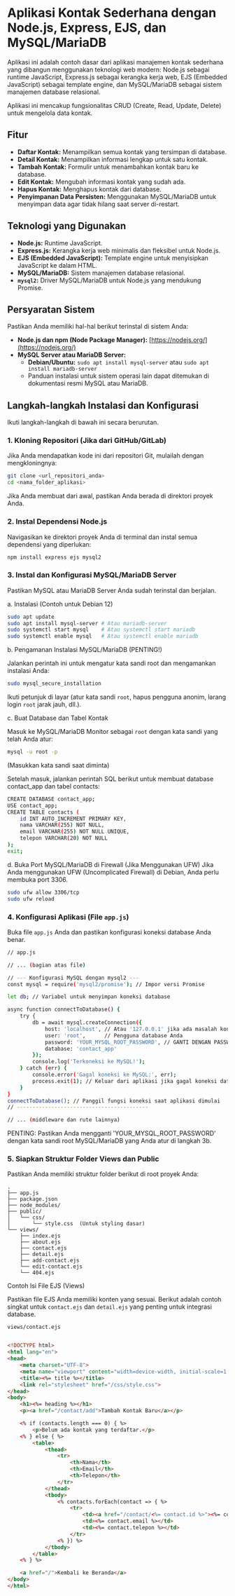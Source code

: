 # Aplikasi Kontak Sederhana dengan Node.js, Express, EJS, dan MySQL/MariaDB

Aplikasi ini adalah contoh dasar dari aplikasi manajemen kontak sederhana yang dibangun menggunakan teknologi web modern: Node.js sebagai runtime JavaScript, Express.js sebagai kerangka kerja web, EJS (Embedded JavaScript) sebagai template engine, dan MySQL/MariaDB sebagai sistem manajemen database relasional.

Aplikasi ini mencakup fungsionalitas CRUD (Create, Read, Update, Delete) untuk mengelola data kontak.

## Fitur

* **Daftar Kontak:** Menampilkan semua kontak yang tersimpan di database.
* **Detail Kontak:** Menampilkan informasi lengkap untuk satu kontak.
* **Tambah Kontak:** Formulir untuk menambahkan kontak baru ke database.
* **Edit Kontak:** Mengubah informasi kontak yang sudah ada.
* **Hapus Kontak:** Menghapus kontak dari database.
* **Penyimpanan Data Persisten:** Menggunakan MySQL/MariaDB untuk menyimpan data agar tidak hilang saat server di-restart.

## Teknologi yang Digunakan

* **Node.js:** Runtime JavaScript.
* **Express.js:** Kerangka kerja web minimalis dan fleksibel untuk Node.js.
* **EJS (Embedded JavaScript):** Template engine untuk menyisipkan JavaScript ke dalam HTML.
* **MySQL/MariaDB:** Sistem manajemen database relasional.
* **`mysql2`:** Driver MySQL/MariaDB untuk Node.js yang mendukung Promise.

## Persyaratan Sistem

Pastikan Anda memiliki hal-hal berikut terinstal di sistem Anda:

* **Node.js dan npm (Node Package Manager):** [https://nodejs.org/](https://nodejs.org/)
* **MySQL Server atau MariaDB Server:**
    * **Debian/Ubuntu:** `sudo apt install mysql-server` atau `sudo apt install mariadb-server`
    * Panduan instalasi untuk sistem operasi lain dapat ditemukan di dokumentasi resmi MySQL atau MariaDB.

## Langkah-langkah Instalasi dan Konfigurasi

Ikuti langkah-langkah di bawah ini secara berurutan.

### 1. Kloning Repositori (Jika dari GitHub/GitLab)

Jika Anda mendapatkan kode ini dari repositori Git, mulailah dengan mengkloningnya:

```bash
git clone <url_repositori_anda>
cd <nama_folder_aplikasi>
```

Jika Anda membuat dari awal, pastikan Anda berada di direktori proyek Anda.

### 2. Instal Dependensi Node.js

Navigasikan ke direktori proyek Anda di terminal dan instal semua dependensi yang diperlukan:

```bash
npm install express ejs mysql2
```

### 3. Instal dan Konfigurasi MySQL/MariaDB Server

Pastikan MySQL atau MariaDB Server Anda sudah terinstal dan berjalan.

a. Instalasi (Contoh untuk Debian 12)

```bash
sudo apt update
sudo apt install mysql-server # Atau mariadb-server
sudo systemctl start mysql    # Atau systemctl start mariadb
sudo systemctl enable mysql   # Atau systemctl enable mariadb
```

b. Pengamanan Instalasi MySQL/MariaDB (PENTING!)

Jalankan perintah ini untuk mengatur kata sandi root dan mengamankan instalasi Anda:

```bash
sudo mysql_secure_installation
```

Ikuti petunjuk di layar (atur kata sandi `root`, hapus pengguna anonim, larang login `root` jarak jauh, dll.).

c. Buat Database dan Tabel Kontak

Masuk ke MySQL/MariaDB Monitor sebagai `root` dengan kata sandi yang telah Anda atur:

```bash
mysql -u root -p
```

(Masukkan kata sandi saat diminta)

Setelah masuk, jalankan perintah SQL berikut untuk membuat database contact_app dan tabel contacts:

```bash
CREATE DATABASE contact_app;
USE contact_app;
CREATE TABLE contacts (
    id INT AUTO_INCREMENT PRIMARY KEY,
    nama VARCHAR(255) NOT NULL,
    email VARCHAR(255) NOT NULL UNIQUE,
    telepon VARCHAR(20) NOT NULL
);
exit;
```

d. Buka Port MySQL/MariaDB di Firewall (Jika Menggunakan UFW)
Jika Anda menggunakan UFW (Uncomplicated Firewall) di Debian, Anda perlu membuka port 3306.

```bash
sudo ufw allow 3306/tcp
sudo ufw reload
```

### 4. Konfigurasi Aplikasi (File `app.js`)

Buka file `app.js` Anda dan pastikan konfigurasi koneksi database Anda benar.

```bash
// app.js

// ... (bagian atas file)

// --- Konfigurasi MySQL dengan mysql2 ---
const mysql = require('mysql2/promise'); // Impor versi Promise

let db; // Variabel untuk menyimpan koneksi database

async function connectToDatabase() {
    try {
        db = await mysql.createConnection({
            host: 'localhost', // Atau '127.0.0.1' jika ada masalah koneksi IPv6
            user: 'root',      // Pengguna database Anda
            password: 'YOUR_MYSQL_ROOT_PASSWORD', // GANTI DENGAN PASSWORD ROOT MYSQL ANDA
            database: 'contact_app'
        });
        console.log('Terkoneksi ke MySQL!');
    } catch (err) {
        console.error('Gagal koneksi ke MySQL:', err);
        process.exit(1); // Keluar dari aplikasi jika gagal koneksi database
    }
}
connectToDatabase(); // Panggil fungsi koneksi saat aplikasi dimulai
// ------------------------------------------

// ... (middleware dan rute lainnya)
```

PENTING: Pastikan Anda mengganti 'YOUR_MYSQL_ROOT_PASSWORD' dengan kata sandi root MySQL/MariaDB yang Anda atur di langkah 3b.

### 5. Siapkan Struktur Folder Views dan Public
   
Pastikan Anda memiliki struktur folder berikut di root proyek Anda:

```
.
├── app.js
├── package.json
├── node_modules/
├── public/
│   └── css/
│       └── style.css  (Untuk styling dasar)
└── views/
    ├── index.ejs
    ├── about.ejs
    ├── contact.ejs
    ├── detail.ejs
    ├── add-contact.ejs
    └── edit-contact.ejs
    └── 404.ejs
```

Contoh Isi File EJS (Views)

Pastikan file EJS Anda memiliki konten yang sesuai. Berikut adalah contoh singkat untuk `contact.ejs` dan `detail.ejs` yang penting untuk integrasi database.

`views/contact.ejs`
```HTML

<!DOCTYPE html>
<html lang="en">
<head>
    <meta charset="UTF-8">
    <meta name="viewport" content="width=device-width, initial-scale=1.0">
    <title><%= title %></title>
    <link rel="stylesheet" href="/css/style.css">
</head>
<body>
    <h1><%= heading %></h1>
    <p><a href="/contact/add">Tambah Kontak Baru</a></p>

    <% if (contacts.length === 0) { %>
        <p>Belum ada kontak yang terdaftar.</p>
    <% } else { %>
        <table>
            <thead>
                <tr>
                    <th>Nama</th>
                    <th>Email</th>
                    <th>Telepon</th>
                </tr>
            </thead>
            <tbody>
                <% contacts.forEach(contact => { %>
                    <tr>
                        <td><a href="/contact/<%= contact.id %>"><%= contact.nama %></a></td>
                        <td><%= contact.email %></td>
                        <td><%= contact.telepon %></td>
                    </tr>
                <% }) %>
            </tbody>
        </table>
    <% } %>

    <a href="/">Kembali ke Beranda</a>
</body>
</html>
```

